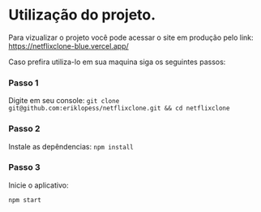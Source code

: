 # Utilização do projeto.

Para vizualizar o projeto você pode acessar o site em produção pelo link: https://netflixclone-blue.vercel.app/

Caso prefira utiliza-lo em sua maquina siga os seguintes passos:

### Passo 1

Digite em seu console:
`git clone git@github.com:eriklopess/netflixclone.git && cd netflixclone`

### Passo 2

Instale as depêndencias:
`npm install`

### Passo 3

Inicie o aplicativo:

`npm start`

